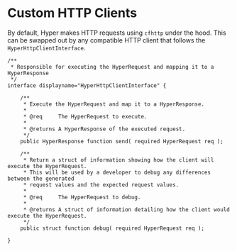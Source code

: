 # Custom HTTP Clients

By default, Hyper makes HTTP requests using `cfhttp` under the hood.  This can be swapped out by any compatible HTTP client that follows the `HyperHttpClientInterface`.

```cfscript
/**
 * Responsible for executing the HyperRequest and mapping it to a HyperResponse
 */
interface displayname="HyperHttpClientInterface" {

	/**
	 * Execute the HyperRequest and map it to a HyperResponse.
	 *
	 * @req     The HyperRequest to execute.
	 *
	 * @returns A HyperResponse of the executed request.
	 */
	public HyperResponse function send( required HyperRequest req );

	/**
	 * Return a struct of information showing how the client will execute the HyperRequest.
	 * This will be used by a developer to debug any differences between the generated
	 * request values and the expected request values.
	 *
	 * @req     The HyperRequest to debug.
	 *
	 * @returns A struct of information detailing how the client would execute the HyperRequest.
	 */
	public struct function debug( required HyperRequest req );

}
```
